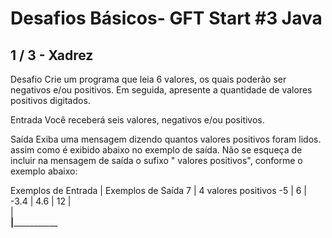 # Desafios Básicos- GFT Start #3 Java
## 1 / 3 - Xadrez
Desafio
Crie um programa que leia 6 valores, os quais poderão ser negativos e/ou positivos. Em seguida, apresente a quantidade de valores positivos digitados.

Entrada
Você receberá seis valores, negativos e/ou positivos.

Saída
Exiba uma mensagem dizendo quantos valores positivos foram lidos. assim como é exibido abaixo no exemplo de saída. Não se esqueça de incluir na mensagem de saída o sufixo " valores positivos", conforme o exemplo abaixo:


Exemplos de Entrada  	|	Exemplos de Saída
7			|	4 valores positivos
-5			|
6			|
-3.4			|
4.6			|
12		     	|	
		     	|	
________________________|___________________________________


